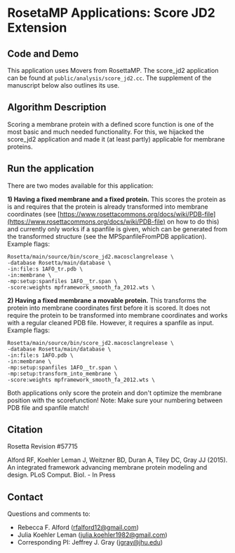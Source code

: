 # RosetaMP Applications: Score JD2 Extension

## Code and Demo
This application uses Movers from RosettaMP. The score_jd2 application can be found at `public/analysis/score_jd2.cc`. The supplement of the manuscript below also outlines its use. 

## Algorithm Description
Scoring a membrane protein with a defined score function is one of the most basic and much needed functionality. For this, we hijacked the score_jd2 application and made it (at least partly) applicable for membrane proteins. 

## Run the application

There are two modes available for this application: 

**1) Having a fixed membrane and a fixed protein.** This scores the protein as is and requires that the protein is already transformed into membrane coordinates (see [https://www.rosettacommons.org/docs/wiki/PDB-file](https://www.rosettacommons.org/docs/wiki/PDB-file) on how to do this) and currently only works if a spanfile is given, which can be generated from the transformed structure (see the MPSpanfileFromPDB application). Example flags: 

```
Rosetta/main/source/bin/score_jd2.macosclangrelease \
-database Rosetta/main/database \
-in:file:s 1AFO_tr.pdb \
-in:membrane \
-mp:setup:spanfiles 1AFO__tr.span \
-score:weights mpframework_smooth_fa_2012.wts \
```

**2) Having a fixed membrane a movable protein.** This transforms the protein into membrane coordinates first before it is scored. It does not require the protein to be transformed into membrane coordinates and works with a regular cleaned PDB file. However, it requires a spanfile as input. Example flags: 

```
Rosetta/main/source/bin/score_jd2.macosclangrelease \
-database Rosetta/main/database \
-in:file:s 1AFO.pdb \
-in:membrane \
-mp:setup:spanfiles 1AFO__tr.span \
-mp:setup:transform_into_membrane \
-score:weights mpframework_smooth_fa_2012.wts \
```

Both applications only score the protein and don't optimize the membrane position with the scorefunction!
Note: Make sure your numbering between PDB file and spanfile match!

## Citation
Rosetta Revision #57715

Alford RF, Koehler Leman J, Weitzner BD, Duran A, Tiley DC, Gray JJ (2015). An integrated framework advancing membrane protein modeling and design. PLoS Comput. Biol. - In Press

## Contact

Questions and comments to: 
 - Rebecca F. Alford ([rfalford12@gmail.com](rfalford12@gmail.com))
 - Julia Koehler Leman ([julia.koehler1982@gmail.com](julia.koehler1982@gmail.com))
 - Corresponding PI: Jeffrey J. Gray ([jgray@jhu.edu](jgray@jhu.edu))


